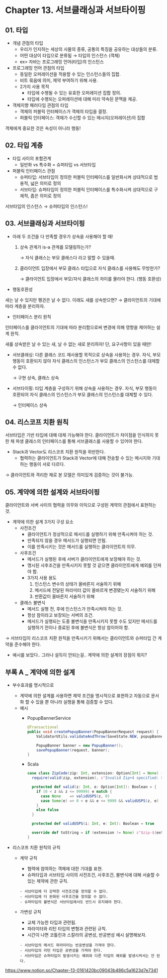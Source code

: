 # Chapter 13. 서브클래싱과 서브타이핑

## 01. 타입

- 개념 관점의 타입
    - 우리가 인지하는 세상의 사물의 종류, 공통의 특징을 공유하는 대상들의 분류.
    - 어떤 대상이 타입으로 분류됨 → 타입의 인스턴스 (객체)
    - ex> 자바는 프로그래밍 언어(타입)의 인스턴스
- 프로그래밍 언어 관점의 타입
    - 동일한 오퍼레이션을 적용할 수 있는 인스턴스들의 집합.
    - 비트 묶음에 의미, 제약 부여하기 위해 사용.
    - 2가지 사용 목적
        - 타입에 수행될 수 있는 유효한 오퍼레이션 집합 정의.
        - 타입에 수행되는 오퍼레이션에 대해 미리 약속된 문맥을 제공.
- 객체지향 패러다임 관점의 타입
    - 객체의 퍼블릭 인터페이스가 객체의 타입을 결정.
    - 퍼블릭 인터페이스: 객체가 수신할 수 있는 메시지(오퍼레이션)의 집합

객체에게 중요한 것은 속성이 아니라 행동!

## 02. 타입 계층

- 타입 사이의 포함관계
    - 일반화 vs 특수화 = 슈퍼타입 vs 서브타입
- 퍼블릭 인터페이스 관점
    - 슈퍼타입: 서브타입이 정의한 퍼블릭 인터페이스를 일반화시켜 상대적으로 범용적, 넓은 의미로 정의
    - 서브타입: 슈퍼타입이 정의한 퍼블릭 인터페이스를 특수화시켜 상대적으로 구체적, 좁은 의미로 정의

서브타입의 인스턴스 → 슈퍼타입의 인스턴스!

## 03. 서브클래싱과 서브타이핑

- 아래 두 조건을 다 만족할 경우가 상속을 사용해야 할 때!
    1. 상속 관계가 is-a 관계를 모델링하는가?

        → 자식 클래스는 부모 클래스다 라고 말할 수 있을때.

    2. 클라이언트 입장에서 부모 클래스 타입으로 자식 클래스를 사용해도 무방한가?

        → 클라이언트 입장에서 부모/자식 클래스의 차이를 몰라야 한다. (행동 호환성)

- 행동호환성

새는 날 수 있지만 펭귄은 날 수 없다. 이래도 새를 상속받으면? → 클라이언트의 기대에 따라 계층을 분리하자.

- 인터페이스 분리 원칙

인터페이스를 클라이언트의 기대에 따라 분리함으로써 변경에 의해 영향을 제어하는 설계 원칙.

새를 상속받은 날 수 있는 새, 날 수 없는 새로 분리하자! 단, 요구사항이 있을 때만!

- 서브클래싱: 다른 클래스 코드 재사용할 목적으로 상속을 사용하는 경우. 자식, 부모 행동이 호환되지 않아 자식 클래스의 인스턴스가 부모 클래스의 인스턴스를 대체할 수 없다.

    → 구현 상속, 클래스 상속

- 서브타이핑: 타입 계층을 구성하기 위해 상속을 사용하는 경우.  자식, 부모 행동이 호환되어 자식 클래스의 인스턴스가 부모 클래스의 인스턴스를 대체할 수 있다.

    → 인터페이스 상속

## 04. 리스코프 치환 원칙

서브타입은 기반 타입에 대해 대체 가능해야 한다. 클라이언트가 차이점을 인식하지 못한 채 파생 클래스의 인터페이스를 통해 서브클래스를 사용할 수 있어야 한다.

- Stack과 Vector도 리스코프 치환 원칙을 위반한다.
    - 협력하는 클라이언트가 Stack과 Vector에 대해 전송할 수 있는 메시지와 기대하는 행동이 서로 다르다.

→ 클라이언트와 격리한 채로 본 모델은 의미있게 검증하는 것이 불가능.

## 05. 계약에 의한 설계와 서브타이핑

클라이언트와 서버 사이의 협력을 의무와 이익으로 구성된 계약의 관점에서 표현하는 것.

- 계약에 의한 설계 3가지 구성 요소
    - 사전조건
        - 클라이언트가 정상적으로 메서드를 실행하기 위해 만족시켜야 하는 것.
        - 만족되지 않을 경우 메서드가 실행되면 안됨.
        - 이를 만족시키는 것은 메서드를 실행하는 클라이언트의 의무.
    - 사후조건
        - 메서드가 실행된 후에 서버가 클라이언트에게 보장해야 하는 것.
        - 명시된 사후조건을 만족시키지 못할 것 같으면 클라이언트에게 예외를 던져야 함.
        - 3가지 사용 용도
            1. 인스턴스 변수의 상태가 올바른지 서술하기 위해
            2. 메서드에 전달된 파라미터 값이 올바르게 변경됐는지 서술하기 위해
            3. 반환값이 올바른지 서술하기 위해
    - 클래스 불변식
        - 메서드 실행 전, 후에 인스턴스가 만족시켜야 하는 것.
        - 항상 참이라고 보장되는 서버의 조건.
        - 메서드가 실행되는 도중 불변식을 만족시키지 못할 수도 있지만 메서드를 실행하기 전이나 종료된 후에 불변식은 항상 참이어야 함.

→ 서브타입이 리스코프 치환 원칙을 만족시키기 위해서는 클라이언트와 슈퍼타입 간 계약을 준수해야 한다.

- 예시를 보았다.. 그러나 설득이 안되는걸.. 계약에 의한 설계의 장점이 뭐지?

## 부록 A _  계약에 의한 설계

- 부수효과를 명시적으로
    - 계약에 의한 설계를 사용하면 제약 조건을 명시적으로 표현하고 자동으로 문서화 할 수 있을 뿐 아니라 실행을 통해 검증할 수 있다.
    - 예시
        - PopupBannerService

            ```java
            @Transactional
            public void createPopupBanner(PopupBannerRequest request) {
            	ValidatorUtils.validateAndThrow(SaveState.NEW, popupBannerRequestValidator, request);

            	PopupBanner banner = new PopupBanner();
            	savePopupBanner(request, banner);
            }
            ```

        - Scala

            ```scala
            case class ZipCode(zip: Int, extension: Option[Int] = None) {
              require(valid(zip, extension), s"Invalid Zip+4 specified: $toString")

              protected def valid(z: Int, e: Option[Int]): Boolean = {
                if (0 < z && z <= 99999) e match {
                  case None    => validUSPS(z, 0)
                  case Some(e) => 0 < e && e <= 9999 && validUSPS(z, e)
                }
                else false
              }

              protected def validUSPS(i: Int, e: Int): Boolean = true

              override def toString = if (extension != None) s"$zip-${extension.get}" else zip.toString
            }
            ```

- 리스코프 치환 원칙의 규칙
    - 계약 규칙
        - 협력에 참여하는 객체에 대한 기대를 표현.
        - 슈퍼타입과 서브타입 사이의 사전조건, 사후조건, 불변식에 대해 서술할 수 있는 제약에 관한 규칙.

        ```
        - 서브타입에 더 강력한 사전조건을 정의할 수 없다.
        - 서브타입에 더 완화된 사후조건을 정의할 수 없다.
        - 슈퍼타입의 불변식은 서브타입에서도 반드시 유지돼야 한다.
        ```

    - 가변성 규칙
        - 교체 가능한 타입과 관련됨.
        - 파라미터와 리턴 타입의 변형과 관련된 규칙.
        - 시간이 나면 코틀린과 스칼라의 공변성, 반공변성 예시 설명해보자.

        ```
        - 서브타입의 메서드 파라미터는 반공변성을 가져야 한다.
        - 서브타입의 리턴 타입은 공변성을 가져야 한다.
        - 서브타입은 슈퍼타입이 발생시키는 예외와 다른 타입의 예외를 발생시켜서는 안 된다.
        ```
https://www.notion.so/Chapter-13-0161420bc09043b486c5a1623d7e7341
